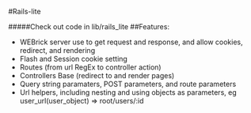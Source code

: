 #Rails-lite

#####Check out code in lib/rails_lite 
##Features:
* WEBrick server use to get request and response, and allow cookies, redirect, and rendering
* Flash and Session cookie setting
* Routes (from url RegEx to controller action)
* Controllers Base (redirect to and render pages)
* Query string paramaters, POST parameters, and route parameters
* Url helpers, including nesting and using objects as parameters, eg user_url(user_object) => root/users/:id
